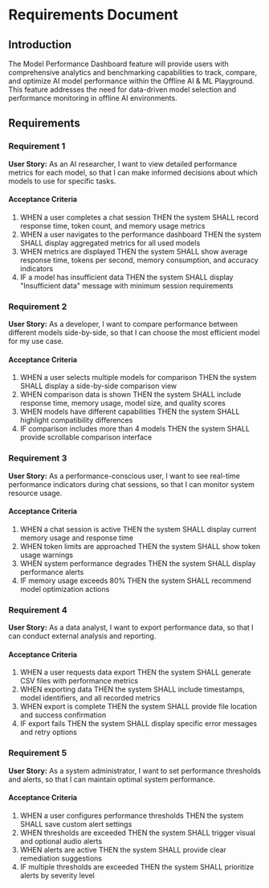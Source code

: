 # Requirements Document

## Introduction

The Model Performance Dashboard feature will provide users with comprehensive analytics and benchmarking capabilities to track, compare, and optimize AI model performance within the Offline AI & ML Playground. This feature addresses the need for data-driven model selection and performance monitoring in offline AI environments.

## Requirements

### Requirement 1

**User Story:** As an AI researcher, I want to view detailed performance metrics for each model, so that I can make informed decisions about which models to use for specific tasks.

#### Acceptance Criteria

1. WHEN a user completes a chat session THEN the system SHALL record response time, token count, and memory usage metrics
2. WHEN a user navigates to the performance dashboard THEN the system SHALL display aggregated metrics for all used models
3. WHEN metrics are displayed THEN the system SHALL show average response time, tokens per second, memory consumption, and accuracy indicators
4. IF a model has insufficient data THEN the system SHALL display "Insufficient data" message with minimum session requirements

### Requirement 2

**User Story:** As a developer, I want to compare performance between different models side-by-side, so that I can choose the most efficient model for my use case.

#### Acceptance Criteria

1. WHEN a user selects multiple models for comparison THEN the system SHALL display a side-by-side comparison view
2. WHEN comparison data is shown THEN the system SHALL include response time, memory usage, model size, and quality scores
3. WHEN models have different capabilities THEN the system SHALL highlight compatibility differences
4. IF comparison includes more than 4 models THEN the system SHALL provide scrollable comparison interface

### Requirement 3

**User Story:** As a performance-conscious user, I want to see real-time performance indicators during chat sessions, so that I can monitor system resource usage.

#### Acceptance Criteria

1. WHEN a chat session is active THEN the system SHALL display current memory usage and response time
2. WHEN token limits are approached THEN the system SHALL show token usage warnings
3. WHEN system performance degrades THEN the system SHALL display performance alerts
4. IF memory usage exceeds 80% THEN the system SHALL recommend model optimization actions

### Requirement 4

**User Story:** As a data analyst, I want to export performance data, so that I can conduct external analysis and reporting.

#### Acceptance Criteria

1. WHEN a user requests data export THEN the system SHALL generate CSV files with performance metrics
2. WHEN exporting data THEN the system SHALL include timestamps, model identifiers, and all recorded metrics
3. WHEN export is complete THEN the system SHALL provide file location and success confirmation
4. IF export fails THEN the system SHALL display specific error messages and retry options

### Requirement 5

**User Story:** As a system administrator, I want to set performance thresholds and alerts, so that I can maintain optimal system performance.

#### Acceptance Criteria

1. WHEN a user configures performance thresholds THEN the system SHALL save custom alert settings
2. WHEN thresholds are exceeded THEN the system SHALL trigger visual and optional audio alerts
3. WHEN alerts are active THEN the system SHALL provide clear remediation suggestions
4. IF multiple thresholds are exceeded THEN the system SHALL prioritize alerts by severity level
